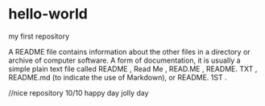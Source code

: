 # hello-world
my first repository

A README file contains information about the other files in a directory or archive of computer software. A form of documentation, it is usually a simple plain text file called README , Read Me , READ.ME , README. TXT , README.md (to indicate the use of Markdown), or README. 1ST .

//nice repository 10/10 happy day jolly day
